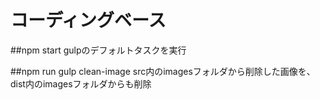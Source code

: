# コーディングベース

##npm start
gulpのデフォルトタスクを実行

##npm run gulp clean-image
src内のimagesフォルダから削除した画像を、dist内のimagesフォルダからも削除
